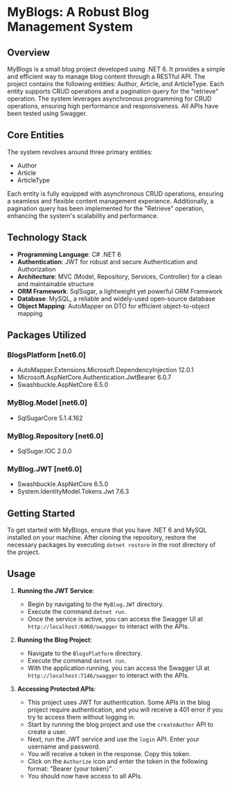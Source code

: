 # MyBlogs: A Robust Blog Management System

## Overview

MyBlogs is a small blog project developed using .NET 6. It provides a simple and efficient way to manage blog content through a RESTful API. The project contains the following entities: Author, Article, and ArticleType. Each entity supports CRUD operations and a pagination query for the "retrieve" operation. The system leverages asynchronous programming for CRUD operations, ensuring high performance and responsiveness. All APIs have been tested using Swagger.

## Core Entities

The system revolves around three primary entities:
- Author
- Article
- ArticleType

Each entity is fully equipped with asynchronous CRUD operations, ensuring a seamless and flexible content management experience. Additionally, a pagination query has been implemented for the "Retrieve" operation, enhancing the system's scalability and performance.

## Technology Stack

- **Programming Language**: C# .NET 6
- **Authentication**: JWT for robust and secure Authentication and Authorization
- **Architecture**: MVC (Model, Repository, Services, Controller) for a clean and maintainable structure
- **ORM Framework**: SqlSugar, a lightweight yet powerful ORM Framework
- **Database**: MySQL, a reliable and widely-used open-source database
- **Object Mapping**: AutoMapper on DTO for efficient object-to-object mapping

## Packages Utilized

### BlogsPlatform [net6.0]
- AutoMapper.Extensions.Microsoft.DependencyInjection 12.0.1
- Microsoft.AspNetCore.Authentication.JwtBearer 6.0.7
- Swashbuckle.AspNetCore 6.5.0

### MyBlog.Model [net6.0]
- SqlSugarCore 5.1.4.162

### MyBlog.Repository [net6.0]
- SqlSugar.IOC 2.0.0

### MyBlog.JWT [net6.0]
- Swashbuckle.AspNetCore 6.5.0
- System.IdentityModel.Tokens.Jwt 7.6.3

## Getting Started

To get started with MyBlogs, ensure that you have .NET 6 and MySQL installed on your machine. After cloning the repository, restore the necessary packages by executing `dotnet restore` in the root directory of the project.

## Usage

1. **Running the JWT Service**:
   - Begin by navigating to the `MyBlog.JWT` directory.
   - Execute the command `dotnet run`.
   - Once the service is active, you can access the Swagger UI at `http://localhost:6060/swagger` to interact with the APIs.

2. **Running the Blog Project**:
   - Navigate to the `BlogsPlatform` directory.
   - Execute the command `dotnet run`.
   - With the application running, you can access the Swagger UI at `http://localhost:7146/swagger` to interact with the APIs.

3. **Accessing Protected APIs**:
   - This project uses JWT for authentication. Some APIs in the blog project require authentication, and you will receive a 401 error if you try to access them without logging in.
   - Start by running the blog project and use the `createAuthor` API to create a user.
   - Next, run the JWT service and use the `login` API. Enter your username and password.
   - You will receive a token in the response. Copy this token.
   - Click on the `Authorize` icon and enter the token in the following format: "Bearer {your token}".
   - You should now have access to all APIs.





